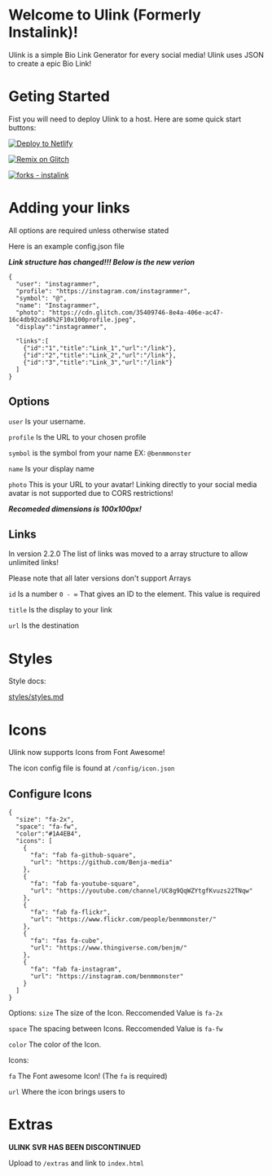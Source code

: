 # Welcome to Ulink (Formerly Instalink)!

Ulink is a simple Bio Link Generator for every social media! Ulink uses JSON to create a epic Bio Link!

# Geting Started

Fist you will need to deploy Ulink to a host. Here are some quick start buttons:

[![Deploy to Netlify](https://www.netlify.com/img/deploy/button.svg)](https://app.netlify.com/start/deploy?repository=https://github.com/Benja-media/Ulink)

[![Remix on Glitch](https://cdn.glitch.com/2703baf2-b643-4da7-ab91-7ee2a2d00b5b%2Fremix-button.svg)](https://glitch.com/edit/#!/import/github/benja-media/Ulink)

[![forks - instalink](https://img.shields.io/github/forks/benja-media/Ulink?style=social)](https://github.com/Benja-media/Ulink/network/members)

# Adding your links

All options are required unless otherwise stated

Here is an example config.json file

**_Link structure has changed!!! Below is the new verion_**

```
{
  "user": "instagrammer",
  "profile": "https://instagram.com/instagrammer",
  "symbol": "@",
  "name": "Instagrammer",
  "photo": "https://cdn.glitch.com/35409746-8e4a-406e-ac47-16c4db92cad8%2F10x100profile.jpeg",
  "display":"instagrammer",

  "links":[
    {"id":"1","title":"Link_1","url":"/link"},
    {"id":"2","title":"Link_2","url":"/link"},
    {"id":"3","title":"Link_3","url":"/link"}
  ]
}
```

## Options

`user` Is your username.

`profile` Is the URL to your chosen profile

`symbol` is the symbol from your name EX: `@benmmonster`

`name` Is your display name

`photo` This is your URL to your avatar! Linking directly to your social media avatar is not supported due to CORS restrictions!

**_Recomeded dimensions is 100x100px!_**

## Links

In version 2.2.0 The list of links was moved to a array structure to allow unlimited links!

Please note that all later versions don't support Arrays

`id` Is a number `0 - ∞` That gives an ID to the element. This value is required

`title` Is the display to your link

`url` Is the destination

# Styles
Style docs:

[styles/styles.md](https://github.com/Benja-media/Ulink/blob/main/styles/styles.css)

# Icons
Ulink now supports Icons from Font Awesome!

The icon config file is found at `/config/icon.json`

## Configure Icons

```
{
  "size": "fa-2x",
  "space": "fa-fw",
  "color":"#1A4EB4",
  "icons": [
    {
      "fa": "fab fa-github-square",
      "url": "https://github.com/Benja-media"
    },
    {
      "fa": "fab fa-youtube-square",
      "url": "https://youtube.com/channel/UC8g9QqWZYtgfKvuzs22TNqw"
    },
    {
      "fa": "fab fa-flickr",
      "url": "https://www.flickr.com/people/benmmonster/"
    },
    {
      "fa": "fas fa-cube",
      "url": "https://www.thingiverse.com/benjm/"
    },    
    {
      "fa": "fab fa-instagram",
      "url": "https://instagram.com/benmmonster"
    }
  ]
}
```

Options:
`size` The size of the Icon. Reccomended Value is `fa-2x`

`space` The spacing between Icons. Reccomended Value is `fa-fw`

`color` The color of the Icon.

Icons:

`fa` The Font awesome Icon! (The `fa` is required)

`url` Where the icon brings users to

# Extras

**ULINK SVR HAS BEEN DISCONTINUED**

Upload to `/extras` and link to `index.html`
